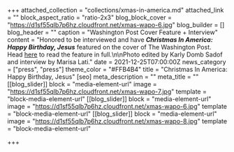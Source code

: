 +++
attached_collection = "collections/xmas-in-america.md"
attached_link = ""
block_aspect_ratio = "ratio-2x3"
blog_block_cover = "https://d1sf55qlb7p6hz.cloudfront.net/xmas-wapo-6.jpg"
blog_builder = []
blog_header = ""
caption = "Washington Post Cover Feature + Interview"
content = "Honored to be interviewed and have **_Christmas In America: Happy Birthday, Jesus_** featured on the cover of The Washington Post. Head [here](https://www.washingtonpost.com/photography/2019/11/22/photographing-retail-apocalypse/) to read the feature in full.\n\nPhoto edited by Karly Domb Sadof and interview by Marisa Lati."
date = 2021-12-25T07:00:00Z
news_category = ["press", "press"]
theme_color = "#FFB4B4"
title = "Christmas In America: Happy Birthday, Jesus"
[seo]
meta_description = ""
meta_title = ""
[[blog_slider]]
block = "media-element-url"
image = "https://d1sf55qlb7p6hz.cloudfront.net/xmas-wapo-7.jpg"
template = "block-media-element-url"
[[blog_slider]]
block = "media-element-url"
image = "https://d1sf55qlb7p6hz.cloudfront.net/xmas-wapo-6.jpg"
template = "block-media-element-url"
[[blog_slider]]
block = "media-element-url"
image = "https://d1sf55qlb7p6hz.cloudfront.net/xmas-wapo-8.jpg"
template = "block-media-element-url"

+++

